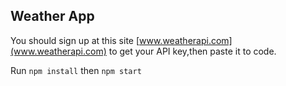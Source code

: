 ## Weather App


You should sign up at this site [www.weatherapi.com](www.weatherapi.com) to get your API key,then paste it to code.


Run `npm install` then `npm start`
